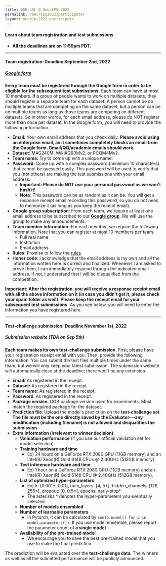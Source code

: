 ```yaml
---
title: OGB-LSC @ NeurIPS 2022
permalink: /neurips2022/participate/
layout: neurips2022_participate
---
```


#### **Learn about team registration and test submissions**  
- **All the deadlines are on 11:59pm PDT.** 

<a name="registration"/>

-------

#### **Team registration**: Deadline September 2nd, 2022
##### **[Google form](https://docs.google.com/forms/d/e/1FAIpQLSe0-xCtMm5fe87WEwFOn9M75Y5vI1Cq73PZ9TURyF4Og1hxuw/viewform)**
**Every team must be registered through the Google form in order to be eligible for the subsequent test submissions.** 
Each team can have at most 10 members. If a group of people wants to work on multiple datasets, they should register a separate team for each dataset. A person cannot be on multiple teams that are competing on the same dataset, but a person can be on multiple teams as long as those teams are competing on different datasets. So in other words, for each email address, please do NOT register more than once per dataset. 
In the Google form, you will need to provide the following information. 

- **Email:** Your own email address that you check daily. **Please avoid using an enterprise email, as it sometimes completely blocks an email from the Google form. Gmail/QQ/academic emails should work.**
- **Dataset:** MAG240M, WikiKG90Mv2, or PCQM4Mv2.
- **Team name:** Try to come up with a unique name!
- **Password:** Come up with a complex password (minimum 10 characters) that cannot be guessed easily. This password will be used to verify that you (not others) are making the test submissions with your email address.
    - **Important: Please do NOT use your personal password as we won't hash it!** 
    - **Note:** This password can be as random as it can be. You will get a response receipt email recording this password, so you do not need to memorize it (as long as you keep the receipt email).
- **Google group subscription**: From each team, we require at least one email address to be subscribed to our **[Google group](https://groups.google.com/g/open-graph-benchmark)**. We will use the group to make any announcements.
- **Team member information:** For each member, we require the following information. Note that you can register at most 10 members per team.
    - Full real name
    - Institution
    - Email address
- **Rules**: Promise to follow the [rules](../rules).
- **Honer code**: I acknowledge that the email address is my own and all the information written here is correct and finalized. Whenever I am asked to prove them, I can immediately respond through the indicated email address. If not, I understand that I will be disqualified from the competition.

**Important: After the registration, you will receive a response receipt email with all the above information on it (in case you didn't get it, please check your spam folder as well). Please keep the receipt email for your subsequent test submissions.**
As you see below, you will need to enter the information you have registered here.

------------

<a name="submit"/>

#### **Test-challenge submission**: Deadline November 1st, 2022
##### **Submission website (TBA on Sep 5th)**
**Each team makes its own test-challenge submission.**
First, please have your registration receipt email with you.
Then, provide the following information.
You can submit the test files multiple times under the same team, but we will only keep your latest submission. The submission website will automatically close at the deadline; there won’t be any extension.

- **Email:** As registered in the receipt.
- **Dataset:** As registered in the receipt.
- **Team name**: As registered in the receipt.
- **Password**: As registered in the receipt.
- **Package version**: OGB package version used for experiments. Must match the required package for the dataset.
- **Prediction file**: Upload the model's prediction on the **test-challenge set**. **The file must be the one directly saved by the Evaluator---any modification (including filename) is not allowed and disqualifies the submission.**
- **Extra information (irrelevant to winner decision)**:
    - **Validation performance** (if you use our official validation set for model selection).
    - **Training hardware and time**
        - Ex) 24 hours on a GeForce RTX 2080 GPU (11GB memory) and an Intel(R) Xeon(R) Gold 6148 CPUs @ 2.40GHz (512GB memory).
    - **Test inference hardware and time**
        - Ex) 1 hour on a GeForce RTX 2080 GPU (11GB memory) and an Intel(R) Xeon(R) Gold 6148 CPU @ 2.40GHz (512GB memory).
    - **List of optimized hyper-parameters**
        - Ex) lr: [0.001\*, 0.01], num_layers: [4, 5\*], hidden_channels: [128, 256\*], dropout: [0, 0.5\*], epochs: early-stop\*
        - The asterisks \* denotes the hyper-parameters you eventually selected.
    - **Number of models ensembled**
    - **Number of learnable parameters**
        - In Pytorch, it can be calculated by `sum(p.numel() for p in model.parameters())`. If you use model ensemble, please report the parameter count of **a single model**.
    - **Availability of the pre-trained model**
        - We encourage you to save the best pre-trained model that you use to make the final prediction.

The prediction will be evaluated over the **test-challenge data**. The winners as well as all the submitted performance will be publicly announced.